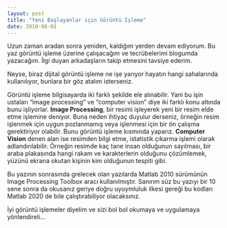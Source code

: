```yaml
---
layout: post
title: "Yeni Başlayanlar için Görüntü İşleme"
date: 2010-06-01
---
```


Uzun zaman aradan sonra yeniden, kaldığım yerden devam ediyorum. Bu yaz görüntü işleme üzerine çalışacağım ve tecrübelerimi blogumda yazacağım. İlgi duyan arkadaşların takip etmesini tavsiye ederim.

Neyse, biraz dijital görüntü işleme ne işe yarıyor hayatın hangi sahalarında kullanılıyor, bunlara bir göz atalım isterseniz.

Görüntü işleme bilgisayarda iki farklı şekilde ele alınabilir. Yani bu işin ustaları “image processing” ve “computer vision” diye iki farklı konu altında bunu işliyorlar. **Image Processing**, bir resimi işleyerek yeni bir resim elde etme işlemine deniyor. Buna neden ihtiyaç duyulur derseniz, örneğin resim işlenmek için uygun pozlanmamış veya işlenmesi için bir ön çalışma gerektiriyor olabilir. Bunu görüntü işleme kısmında yaparız. **Computer Vision** denen alan ise resimden bilgi etme, istatistik çıkarma işlemi olarak adlandırılabilir. Örneğin resimde kaç tane insan olduğunun sayılması, bir araba plakasında hangi rakam ve karakterlerin olduğunu çözümlemek, yüzünü ekrana okutan kişinin kim olduğunun tespiti gibi. 

Bu yazının sonrasında grelecek olan yazılarda Matlab 2010 sürümünün Image Processing Toolbox aracı kullanılmıştır. Sanırım süz bu yazıyı bir 10 sene sonra da okusanız geriye doğru uyuymluluk ilkesi gereği bu kodları Matlab 2020 de bile çalıştırabiliyor olacaksınız. 

İyi görüntü işlemeler diyelim ve sizi bol bol okumaya ve uygulamaya yönlendireli...
